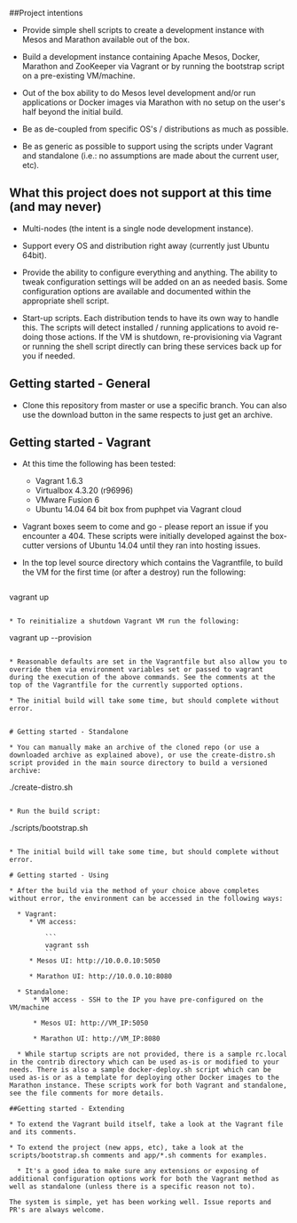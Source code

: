 ##Project intentions

* Provide simple shell scripts to create a development instance with Mesos and Marathon available out of the box.

* Build a development instance containing Apache Mesos, Docker, Marathon and ZooKeeper via Vagrant or by running the bootstrap script on a pre-existing VM/machine.

* Out of the box ability to do Mesos level development and/or run applications or Docker images via Marathon with no setup on the user's half beyond the initial build.

* Be as de-coupled from specific OS's / distributions as much as possible.

* Be as generic as possible to support using the scripts under Vagrant and standalone (i.e.: no assumptions are made about the current user, etc).

## What this project does not support at this time (and may never)

* Multi-nodes (the intent is a single node development instance).

* Support every OS and distribution right away (currently just Ubuntu 64bit).

* Provide the ability to configure everything and anything. The ability to tweak configuration settings will be added on an as needed basis. Some configuration options are available and documented within the appropriate shell script.

* Start-up scripts. Each distribution tends to have its own way to handle this. The scripts will detect installed / running applications to avoid re-doing those actions. If the VM is shutdown, re-provisioning via Vagrant or running the shell script directly can bring these services back up for you if needed.

## Getting started - General

* Clone this repository from master or use a specific branch. You can also use the download button in the same respects to just get an archive.

## Getting started - Vagrant

* At this time the following has been tested:

  * Vagrant 1.6.3
  * Virtualbox 4.3.20 (r96996)
  * VMware Fusion 6
  * Ubuntu 14.04 64 bit box from puphpet via Vagrant cloud

* Vagrant boxes seem to come and go - please report an issue if you encounter a 404. These scripts were initially developed against the box-cutter versions of Ubuntu 14.04 until they ran into hosting issues.

* In the top level source directory which contains the Vagrantfile, to build the VM for the first time (or after a destroy) run the following:

   ```
vagrant up
```

* To reinitialize a shutdown Vagrant VM run the following:

   ```
vagrant up --provision
```

* Reasonable defaults are set in the Vagrantfile but also allow you to override them via environment variables set or passed to vagrant during the execution of the above commands. See the comments at the top of the Vagrantfile for the currently supported options.

* The initial build will take some time, but should complete without error.


# Getting started - Standalone

* You can manually make an archive of the cloned repo (or use a downloaded archive as explained above), or use the create-distro.sh script provided in the main source directory to build a versioned archive:

   ```
./create-distro.sh
```

* Run the build script:

   ```
./scripts/bootstrap.sh
```

* The initial build will take some time, but should complete without error.

# Getting started - Using

* After the build via the method of your choice above completes without error, the environment can be accessed in the following ways:

  * Vagrant:
     * VM access:

         ```
         vagrant ssh
         ```
     * Mesos UI: http://10.0.0.10:5050

     * Marathon UI: http://10.0.0.10:8080

  * Standalone:
      * VM access - SSH to the IP you have pre-configured on the VM/machine

      * Mesos UI: http://VM_IP:5050

      * Marathon UI: http://VM_IP:8080

  * While startup scripts are not provided, there is a sample rc.local in the contrib directory which can be used as-is or modified to your needs. There is also a sample docker-deploy.sh script which can be used as-is or as a template for deploying other Docker images to the Marathon instance. These scripts work for both Vagrant and standalone, see the file comments for more details.

##Getting started - Extending

* To extend the Vagrant build itself, take a look at the Vagrant file and its comments.

* To extend the project (new apps, etc), take a look at the scripts/bootstrap.sh comments and app/*.sh comments for examples.

  * It's a good idea to make sure any extensions or exposing of additional configuration options work for both the Vagrant method as well as standalone (unless there is a specific reason not to).

The system is simple, yet has been working well. Issue reports and PR's are always welcome.
